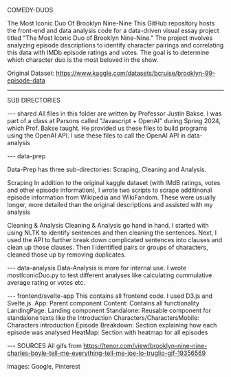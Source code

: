 COMEDY-DUOS

The Most Iconic Duo Of Brooklyn Nine-Nine
This GitHub repository hosts the front-end and data analysis code for a data-driven visual essay project titled "The Most Iconic Duo of Brooklyn Nine-Nine." The project involves analyzing episode descriptions to identify character pairings and correlating this data with IMDb episode ratings and votes. The goal is to determine which character duo is the most beloved in the show.

Original Dataset: https://www.kaggle.com/datasets/bcruise/brooklyn-99-episode-data

---

SUB DIRECTORIES

--- shared
All files in this folder are written by Professor Justin Bakse. I was part of a class at Parsons called "Javascript + OpenAI" during Spring 2024, which Prof. Bakse taught. He provided us these files to build programs using the OpenAI API. I use these files to call the OpenAI API in data-analysis

--- data-prep

Data-Prep has three sub-directories: Scraping, Cleaning and Analysis.

Scraping
In addition to the original kaggle dataset (with IMdB ratings, votes and other episode information), I wrote two scripts to scrape additinonal episode information from Wikipedia and WikiFandom. These were usually longer, more detailed than the original descriptions and assisted with my analysis

Cleaning & Analysis
Cleaning & Analysis go hand in hand. I started with using NLTK to identify sentences and then cleaning the sentences. Next, I used the API to further break down complicated sentences into clauses and clean up those clauses. Then I identified pairs or groups of characters, cleaned those up by removing duplicates.

--- data-analysis
Data-Analysis is more for internal use. I wrote mostIconicDuo.py to test different analyses like calculating cummulative average rating or votes etc.

--- frontend/svelte-app
This contains all frontend code. I used D3.js and Svelte.js.
App: Parent component
Content: Contains all functionality
LandingPage: Landing component
Standalone: Reusable component for standalone texts like the Introduction
Characters/CharactersMobile: Characters introduction
Episode Breakdown: Section explaining how each episode was analysed
HeatMap: Section with heatmap for all episodes

--- SOURCES
All gifs from https://tenor.com/view/brooklyn-nine-nine-charles-boyle-tell-me-everything-tell-me-joe-lo-truglio-gif-19356569

Images: Google, Pinterest
